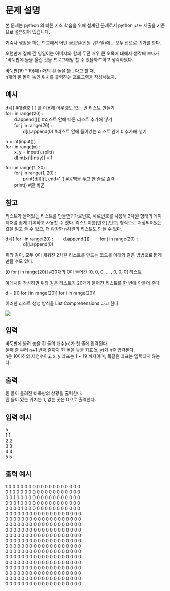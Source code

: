 # 문제 설명

본 문제는 python 의 빠른 기초 학습을 위해 설계된 문제로서 python 코드 제출을 기준으로 설명되어 있습니다.

기숙사 생활을 하는 학교에서 어떤 금요일(전원 귀가일)에는 모두 집으로 귀가를 한다.

오랜만에 집에 간 영일이는 아버지와 함께 두던 매우 큰 오목에 대해서 생각해 보다가  
"바둑판에 돌을 올린 것을 프로그래밍 할 수 있을까?"하고 생각하였다.

바둑판(19 \* 19)에 n개의 흰 돌을 놓는다고 할 때,  
n개의 흰 돌이 놓인 위치를 출력하는 프로그램을 작성해보자.

## 예시

d=[] #대괄호 [ ] 를 이용해 아무것도 없는 빈 리스트 만들기  
for i in range(20) :  
  d.append([]) #리스트 안에 다른 리스트 추가해 넣기  
  for j in range(20) :  
    d[i].append(0) #리스트 안에 들어있는 리스트 안에 0 추가해 넣기

n = int(input())  
for i in range(n) :  
  x, y = input().split()  
  d[int(x)][int(y)] = 1

for i in range(1, 20) :  
  for j in range(1, 20) :  
    print(d[i][j], end=' ') #공백을 두고 한 줄로 출력  
  print() #줄 바꿈

## 참고

리스트가 들어있는 리스트를 만들면?
가로번호, 세로번호를 사용해 2차원 형태의 데이터처럼 쉽게 기록하고 사용할 수 있다.
리스트이름[번호][번호] 형식으로 저장되어있는 값을 읽고 쓸 수 있고, 더 확장한 n차원의 리스트도 만들 수 있다.

d=[]
for i in range(20) :
  d.append([])
  for j in range(20) :  
    d[i].append(0)

위와 같이, 모두 0이 채워진 2차원 리스트를 만드는 코드를 아래와 같은 방법으로 짧게 만들 수도 있다.

[0 for j in range(20)] #20개의 0이 들어간 [0, 0, 0, ... , 0, 0, 0] 리스트

아래처럼 작성하면 위와 같은 리스트가 20개가 들어간 리스트를 한 번에 만들어 준다.

d = [[0 for j in range(20)] for i in range(20)]

이러한 리스트 생성 방식을 List Comprehensions 라고 한다.

<img src="https://codeup.kr/upload/pimg6260_1.png">

## 입력

바둑판에 올려 놓을 흰 돌의 개수(n)가 첫 줄에 입력된다.  
둘째 줄 부터 n+1 번째 줄까지 힌 돌을 놓을 좌표(x, y)가 n줄 입력된다.  
n은 10이하의 자연수이고 x, y 좌표는 1 ~ 19 까지이며, 똑같은 좌표는 입력되지 않는다.

## 출력

흰 돌이 올려진 바둑판의 상황을 출력한다.  
흰 돌이 있는 위치는 1, 없는 곳은 0으로 출력한다.

## 입력 예시

5  
1 1  
2 2  
3 3  
4 4  
5 5

## 출력 예시

1 0 0 0 0 0 0 0 0 0 0 0 0 0 0 0 0 0 0  
0 1 0 0 0 0 0 0 0 0 0 0 0 0 0 0 0 0 0  
0 0 1 0 0 0 0 0 0 0 0 0 0 0 0 0 0 0 0  
0 0 0 1 0 0 0 0 0 0 0 0 0 0 0 0 0 0 0  
0 0 0 0 1 0 0 0 0 0 0 0 0 0 0 0 0 0 0  
0 0 0 0 0 0 0 0 0 0 0 0 0 0 0 0 0 0 0  
0 0 0 0 0 0 0 0 0 0 0 0 0 0 0 0 0 0 0  
0 0 0 0 0 0 0 0 0 0 0 0 0 0 0 0 0 0 0  
0 0 0 0 0 0 0 0 0 0 0 0 0 0 0 0 0 0 0  
0 0 0 0 0 0 0 0 0 0 0 0 0 0 0 0 0 0 0  
0 0 0 0 0 0 0 0 0 0 0 0 0 0 0 0 0 0 0  
0 0 0 0 0 0 0 0 0 0 0 0 0 0 0 0 0 0 0  
0 0 0 0 0 0 0 0 0 0 0 0 0 0 0 0 0 0 0  
0 0 0 0 0 0 0 0 0 0 0 0 0 0 0 0 0 0 0  
0 0 0 0 0 0 0 0 0 0 0 0 0 0 0 0 0 0 0  
0 0 0 0 0 0 0 0 0 0 0 0 0 0 0 0 0 0 0  
0 0 0 0 0 0 0 0 0 0 0 0 0 0 0 0 0 0 0  
0 0 0 0 0 0 0 0 0 0 0 0 0 0 0 0 0 0 0  
0 0 0 0 0 0 0 0 0 0 0 0 0 0 0 0 0 0 0
